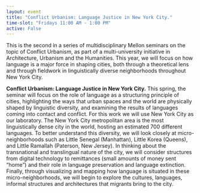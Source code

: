 ```yaml
---
layout: event
title: "Conflict Urbanism: Language Justice in New York City."
time-slot: "Fridays 11:00 AM - 1:00 PM"
active: False
---
```


This is the second in a series of multidisciplinary Mellon seminars on the topic of Conflict Urbanism, as part of a multi-university initiative in Architecture, Urbanism and the Humanities. This year, we will focus on how language is a major force in shaping cities, both through a theoretical lens and through fieldwork in linguistically diverse neighborhoods throughout New York City.

**Conflict Urbanism: Language Justice in New York City.** This spring, the seminar will focus on the role of language as a structuring principle of cities, highlighting the ways that urban spaces and the world are physically shaped by linguistic diversity, and examining the results of languages coming into contact and conflict. For this work we will use New York City as our laboratory. The New York City metropolitan area is the most linguistically dense city in the world, hosting an estimated 700 different languages. To better understand this diversity, we will look closely at micro-neighborhoods such as Little Senegal (Manhattan), Little Korea (Queens), and Little Ramallah (Paterson, New Jersey). In thinking about the transnational and translingual nature of the city, we will consider structures from digital technology to remittances (small amounts of money sent “home”) and their role in language preservation and language extinction. Finally, through visualizing and mapping how language is situated in these micro-neighborhoods, we will begin to explore the cultures, languages, informal structures and architectures that migrants bring to the city.
